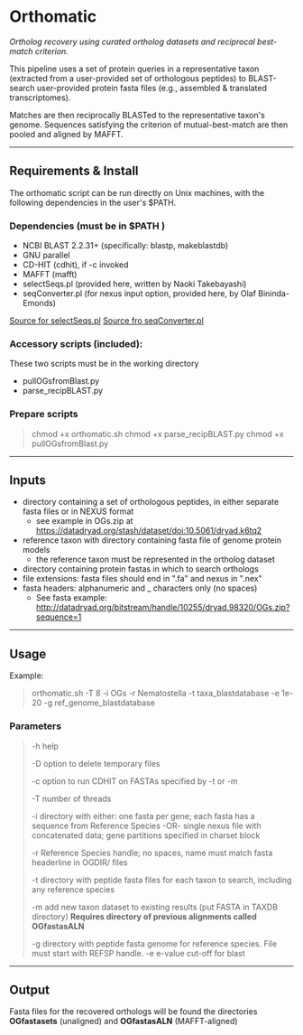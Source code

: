# Orthomatic 

*Ortholog recovery using curated ortholog datasets and reciprocal best-match criterion.*

This pipeline uses a set of protein queries in a representative taxon (extracted from 
a user-provided set of orthologous peptides) to BLAST-search user-provided protein fasta files
(e.g., assembled & translated transcriptomes). 

Matches are then reciprocally BLASTed to the representative taxon's genome. Sequences 
satisfying the criterion of mutual-best-match are then pooled  and aligned by MAFFT.

-----

## Requirements & Install
The orthomatic script can be run directly on Unix machines, with the following dependencies in the user's $PATH.

### Dependencies (must be in $PATH )

 - NCBI BLAST 2.2.31+ (specifically: blastp, makeblastdb)		
 - GNU parallel																								
 - CD-HIT (cdhit), if -c invoked	
 - MAFFT (mafft)	
 - selectSeqs.pl 	(provided here, written by Naoki Takebayashi)
 - seqConverter.pl (for nexus input option, provided here, by Olaf Bininda-Emonds)

[Source for selectSeqs.pl](http://raven.wrrb.uaf.edu/~ntakebay/teaching/programming/perl-scripts/perl-scripts.html)
[Source fro seqConverter.pl](https://uol.de/systematik-evolutionsbiologie/programme)																
### Accessory scripts (included): 		
These two scripts must be in the working directory   
								
- pullOGsfromBlast.py											
- parse_recipBLAST.py		

### Prepare scripts 

> chmod +x orthomatic.sh
> chmod +x parse_recipBLAST.py
> chmod +x pullOGsfromBlast.py

----

## Inputs
- directory containing a set of orthologous peptides, in either separate fasta files or in NEXUS format
	- see example in OGs.zip at https://datadryad.org/stash/dataset/doi:10.5061/dryad.k6tq2
- reference taxon with directory containing fasta file of genome protein models 
	- the reference taxon must be represented in the ortholog dataset
- directory containing protein fastas in which to search orthologs
- file extensions: fasta files should end in ".fa" and nexus in ".nex"
- fasta headers: alphanumeric and _ characters only (no spaces)
	- See fasta example: http://datadryad.org/bitstream/handle/10255/dryad.98320/OGs.zip?sequence=1

----

## Usage

Example: 

> orthomatic.sh -T 8 -i OGs -r Nematostella -t taxa_blastdatabase -e 1e-20 -g ref_genome_blastdatabase


### Parameters

>	-h 		help
>	
>	-D 		option to delete temporary files 
>	
>	-c  	option to run CDHIT on FASTAs specified by -t or -m
>	
>	-T  	number of threads
>	
>	-i  	directory with either: 
>			one fasta per gene; each fasta has a sequence from Reference Species
>			-OR-
>			single nexus file with concatenated data; gene partitions specified in charset block
>				
>	-r 		Reference Species handle; no spaces, name must match fasta headerline in OGDIR/ files
>	
>	-t 		directory with peptide fasta files for each taxon to search, including any reference species
>				
>	-m     add new taxon dataset to existing results (put FASTA in TAXDB directory)
>               **Requires directory of previous alignments called OGfastasALN**
>                 
>	-g 		directory with peptide fasta genome for reference species. File must start with REFSP handle. 
>	-e 		e-value cut-off for blast

---

## Output

Fasta files for the recovered orthologs will be found the directories **OGfastasets** (unaligned) and **OGfastasALN** (MAFFT-aligned)

